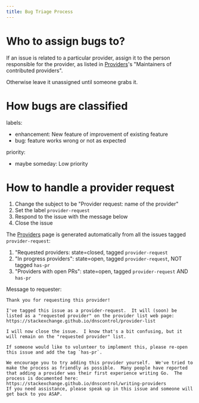 ```yaml
---
title: Bug Triage Process
---
```


# Who to assign bugs to?

If an issue is related to a particular provider, assign it to
the person responsible for the provider, as listed in
[Providers](providers.md)'s "Maintainers of
contributed providers".

Otherwise leave it unassigned until someone grabs it.


# How bugs are classified

labels:

* enhancement: New feature of improvement of existing feature
* bug: feature works wrong or not as expected

priority:

* maybe someday: Low priority

# How to handle a provider request


1. Change the subject to be "Provider request: name of the provider"
1. Set the label `provider-request`
1. Respond to the issue with the message below
1. Close the issue

The [Providers](providers.md) page is generated
automatically from all the issues tagged `provider-request`:

1. "Requested providers: state=closed, tagged `provider-request`
1. "In progress providers": state=open, tagged `provider-request`, NOT tagged `has-pr`
1. "Providers with open PRs": state=open, tagged `provider-request` AND `has-pr`

Message to requester:

```text
Thank you for requesting this provider!

I've tagged this issue as a provider-request.  It will (soon) be listed as a "requested provider" on the provider list web page:
https://stackexchange.github.io/dnscontrol/provider-list

I will now close the issue.  I know that's a bit confusing, but it will remain on the "requested provider" list.

If someone would like to volunteer to implement this, please re-open this issue and add the tag `has-pr`.

We encourage you to try adding this provider yourself.  We've tried to
make the process as friendly as possible.  Many people have reported
that adding a provider was their first experience writing Go.  The
process is documented here:
https://stackexchange.github.io/dnscontrol/writing-providers
If you need assistance, please speak up in this issue and someone will get back to you ASAP.
```
